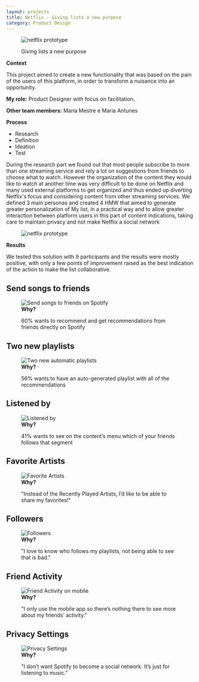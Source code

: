 ```yaml
---
layout: projects
title: Netflix - Giving lists a new purpose
category: Product Design
---
```


<article class="netflix">
    <figure>
        <img src="{{ "/assets/img/netflix.png" | relative_url }}" alt="netflix prototype">
        <figcaption>
            <p>Giving lists a new purpose</p>
        </figcaption>
    </figure>
</article>
<section class="grid">
    <div class="grid-1">
        <strong>Context</strong>
        <p>This project aimed to create a new functionality that was based on the pain of the users of this platform, in order to transform a nuisance into an opportunity.</p>
        <p><strong>My role:</strong> Product Designer with focus on facilitation.</p>
        <p><strong>Other team members:</strong> Maria Mestre e Maria Antunes</p>
    </div>
    <div class="grid-2">
        <strong>Process</strong>
        <ul>
            <li>Research</li>
            <li>Definition</li>
            <li>Ideation</li>
            <li>Test</li>
        </ul>
        <p>During the research part we found out that most people subscribe to more than one streaming service and rely a lot on suggestions from friends to choose what to watch. However the organization of the content they would like to watch at another time was very difficult to be done on Netflix and many used external platforms to get organized and thus ended up diverting Netflix's focus and considering content from other streaming services. We defined 3 main personas and created 4 HMW that aimed to generate greater personalization of My list, in a practical way and to allow greater interaction between platform users in this part of content indications, taking care to maintain privacy and not make Netflix a social network</p>
    </div>
    <article class="netflix">
    <figure>
        <img src="{{ "/assets/img/netflix01.png" | relative_url }}" alt="netflix prototype">
    </figure>
    </article>
    <div class="grid-3">
        <strong>Results</strong>
        <p>We tested this solution with 9 participants and the results were mostly positive, with only a few points of improvement raised as the best indication of the action to make the list collaborative.</p>
    </div>
</section>


<article class="spotify">
    <h2>Send songs to friends</h2>
    <figure>
        <img src="assets/img/sendsongs.png" alt="Send songs to friends on Spotify">
        <figcaption>
            <strong>Why?</strong>
            <p>60% wants to recommend and get recommendations from friends directly on Spotify</p>
        </figcaption>
    </figure>
</article>

<article class="spotify">
    <h2>Two new playlists</h2>
    <figure>
        <img src="assets/img/newplaylists.png" alt="Two new automatic playlists">
        <figcaption>
            <strong>Why?</strong>
            <p>56% wants to have an auto-generated playlist with all of the recommendations</p>
        </figcaption>
    </figure>
</article>

<article class="spotify">
    <h2>Listened by</h2>
    <figure>
        <img src="assets/img/listenedby.png" alt="Listened by">
        <figcaption>
            <strong>Why?</strong>
            <p>41% wants to see on the content’s menu which of your friends follows that segment</p>
        </figcaption>
    </figure>
</article>

<article class="spotify">
    <h2>Favorite Artists</h2>
    <figure>
        <img src="assets/img/favorites.png" alt="Favorite Artists">
        <figcaption>
            <strong>Why?</strong>
            <p>"Instead of the Recently Played Artists, I’d like to be able to share my favorites!"</p>
        </figcaption>
    </figure>
</article>

<article class="spotify">
    <h2>Followers</h2>
    <figure>
        <img src="assets/img/followers.png" alt="Followers">
        <figcaption>
            <strong>Why?</strong>
            <p>"I love to know who follows my playlists, not being able to see that is bad."</p>
        </figcaption>
    </figure>
</article>

<article class="spotify">
    <h2>Friend Activity</h2>
    <figure>
        <img src="assets/img/friends.png" alt="Friend Activity on mobile">
        <figcaption>
            <strong>Why?</strong>
            <p>"I only use the mobile app so there’s nothing there to see more about my friends’ activity."</p>
        </figcaption>
    </figure>
</article>

<article class="spotify">
    <h2>Privacy Settings</h2>
    <figure>
        <img src="assets/img/privacy.png" alt="Privacy Settings">
        <figcaption>
            <strong>Why?</strong>
            <p>"I don’t want Spotify to become a social network. It’s just for listening to music."</p>
        </figcaption>
    </figure>
</article>
